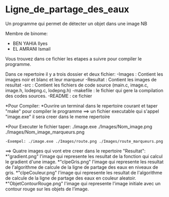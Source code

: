 # Ligne_de_partage_des_eaux
Un programme qui permet de détecter un objet dans une image NB

Membre de binome:
* BEN YAHIA Ilyes
* EL AMRANI Ismail

Vous trouvez dans ce fichier les etapes a suivre pour compiler le programme.

Dans ce repertoire il y a trois dossier et deux fichier:
-Images : Contient les images noir et blanc et leur marqueur
-Resultat : Contient les images de resultat
-src : Contient les fichiers de code source (main.c, image.c, image.h, lodepng.c, lodepng.h)
-makefile : le fichier qui gere la compilation des codes sources.
-README : ce fichier



*Pour Compiler:
	*Ouvrire un terminal dans le repertoire courant et taper "make" pour compiler le programme
	==> un fichier executable qui s'appel "image.exe" il sera creer dans le meme repertoire
	
*Pour Executer le fichier taper:
	./image.exe ./Images/Nom_image.png ./Images/Nom_image_marqueurs.png
		
	-Exempel: ./image.exe ./Images/route.png ./Images/route_marqueurs.png
	
	
==> Quatre images qui vont etre creer dans le repertoire "Resultat":
	*"gradient.png" l'image qui represente les resultat de la fonction qui calcul le gradient d'une image.
	*"clpeGris.png" l'image qui represente les resultat de l'algorithme de calcule de la ligne de partage des eaux en niveaux de gris.
	*"clpeCouleur.png" l'image qui represente les resultat de l'algorithme de calcule de la ligne de partage des eaux en couleur aleatoir.
	*"ObjetContourRouge.png" l'image qui represente l'image initiale avec un contour rouge sur les objets de l’image.

